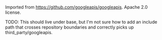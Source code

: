 Imported from https://github.com/googleapis/googleapis. Apache 2.0 license.

TODO: This should live under base, but I'm not sure how to add an include path that crosses repository boundaries and correctly picks up third_party/googleapis.
